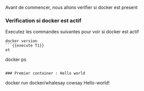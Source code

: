 Avant de commencer, nous allons verifier si docker est present

### Verification si docker est actif
Executez les commandes suivantes pour voir si docker est actif
```
docker version 
```{{execute T1}}
et 
```
docker ps  
```{{execute T1}}

### Premier container : Hello world 
```
docker run docker/whalesay cowsay Hello-world!
```{{execute T1}}